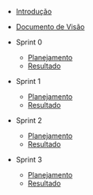 - [Introdução](introducao)
- [Documento de Visão](documentovisao)

- Sprint 0
    - [Planejamento](sprints/sprint0/planejamento)
    - [Resultado](sprints/sprint0/resultado)
- Sprint 1
    - [Planejamento](sprints/sprint1/planejamento)
    - [Resultado](sprints/sprint1/resultado)
- Sprint 2
    - [Planejamento](sprints/sprint2/planejamento)
    - [Resultado](sprints/sprint2/resultado)
- Sprint 3
    - [Planejamento](sprints/sprint3/planejamento)
    - [Resultado](sprints/sprint3/resultado)
